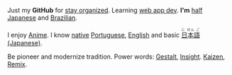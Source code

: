 Just my **GitHub** for
[stay organized](https://www.youtube.com/watch?v=s8yT8Eh_efE). Learning [web app dev](http://www.sitepoint.com/long-live-web-app/). 
**I'm** [half Japanese](https://en.wikipedia.org/wiki/H%C4%81fu) and [Brazilian](https://en.wikipedia.org/wiki/Japanese_Brazilian).

I enjoy [Anime](https://en.wikipedia.org/wiki/Anime).
I know [native](https://en.wikipedia.org/wiki/Native_language) [Portuguese](https://en.wikipedia.org/wiki/Portuguese_language),
[English](https://en.wikipedia.org/wiki/English_language)
and basic 
[<ruby>日本語<rt>に ほん ご</ruby> (Japanese)](https://en.wikipedia.org/wiki/Japanese_language). 

Be pioneer and modernize tradition. Power words: [Gestalt](https://www.youtube.com/watch?v=LlzuJqZ797U), [Insight](https://www.youtube.com/watch?v=LlzuJqZ797U). [Kaizen](https://www.youtube.com/watch?v=jRdTFis4-3Q), [Remix](http://everythingisaremix.info/watch-the-series/). 





